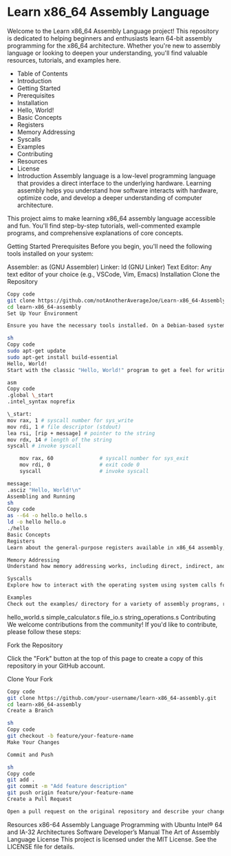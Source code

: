 # Learn x86_64 Assembly Language

Welcome to the Learn x86_64 Assembly Language project! This repository is dedicated to helping beginners and enthusiasts learn 64-bit assembly programming for the x86_64 architecture. Whether you're new to assembly language or looking to deepen your understanding, you'll find valuable resources, tutorials, and examples here.

- Table of Contents
- Introduction
- Getting Started
- Prerequisites
- Installation
- Hello, World!
- Basic Concepts
- Registers
- Memory Addressing
- Syscalls
- Examples
- Contributing
- Resources
- License
- Introduction
  Assembly language is a low-level programming language that provides a direct interface to the underlying hardware. Learning assembly helps you understand how software interacts with hardware, optimize code, and develop a deeper understanding of computer architecture.

This project aims to make learning x86_64 assembly language accessible and fun. You'll find step-by-step tutorials, well-commented example programs, and comprehensive explanations of core concepts.

Getting Started
Prerequisites
Before you begin, you'll need the following tools installed on your system:

Assembler: as (GNU Assembler)
Linker: ld (GNU Linker)
Text Editor: Any text editor of your choice (e.g., VSCode, Vim, Emacs)
Installation
Clone the Repository

```sh
Copy code
git clone https://github.com/notAnotherAverageJoe/Learn-x86_64-Assembly-Language
cd learn-x86_64-assembly
Set Up Your Environment

Ensure you have the necessary tools installed. On a Debian-based system, you can install them using:

sh
Copy code
sudo apt-get update
sudo apt-get install build-essential
Hello, World!
Start with the classic "Hello, World!" program to get a feel for writing and running assembly code.

asm
Copy code
.global \_start
.intel_syntax noprefix

\_start:
mov rax, 1 # syscall number for sys_write
mov rdi, 1 # file descriptor (stdout)
lea rsi, [rip + message] # pointer to the string
mov rdx, 14 # length of the string
syscall # invoke syscall

    mov rax, 60               # syscall number for sys_exit
    mov rdi, 0                # exit code 0
    syscall                   # invoke syscall

message:
.asciz "Hello, World!\n"
Assembling and Running
sh
Copy code
as --64 -o hello.o hello.s
ld -o hello hello.o
./hello
Basic Concepts
Registers
Learn about the general-purpose registers available in x86_64 assembly, such as rax, rbx, rcx, and rdx, and their purposes.

Memory Addressing
Understand how memory addressing works, including direct, indirect, and indexed addressing modes.

Syscalls
Explore how to interact with the operating system using system calls for performing tasks like input/output, process control, and file operations.

Examples
Check out the examples/ directory for a variety of assembly programs, ranging from simple arithmetic operations to more complex tasks like file handling and string manipulation.
```

hello_world.s
simple_calculator.s
file_io.s
string_operations.s
Contributing
We welcome contributions from the community! If you'd like to contribute, please follow these steps:

Fork the Repository

Click the "Fork" button at the top of this page to create a copy of this repository in your GitHub account.

Clone Your Fork

```sh
Copy code
git clone https://github.com/your-username/learn-x86_64-assembly.git
cd learn-x86_64-assembly
Create a Branch

sh
Copy code
git checkout -b feature/your-feature-name
Make Your Changes

Commit and Push

sh
Copy code
git add .
git commit -m "Add feature description"
git push origin feature/your-feature-name
Create a Pull Request

Open a pull request on the original repository and describe your changes.
```

Resources
x86-64 Assembly Language Programming with Ubuntu
Intel® 64 and IA-32 Architectures Software Developer’s Manual
The Art of Assembly Language
License
This project is licensed under the MIT License. See the LICENSE file for details.
